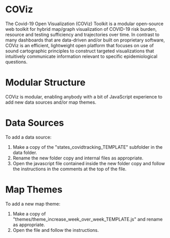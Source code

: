 # COViz
The Covid-19 Open Visualization (COViz) Toolkit is a modular open-source web toolkit for hybrid map/graph visualization of COVID-19 risk burden, resource and testing sufficiency and trajectories over time. In contrast to many dashboards that are data-driven and/or built on proprietary software, COViz is an efficient, lightweight open platform that focuses on use of sound cartographic principles to construct targeted visualizations that intuitively communicate information relevant to specific epidemiological questions.

# Modular Structure
COViz is modular, enabling anybody with a bit of JavaScript experience to add new data sources and/or map themes.

# Data Sources
To add a data source:
1. Make a copy of the "states_covidtracking_TEMPLATE" subfolder in the data folder.
2. Rename the new folder copy and internal files as appropriate.
3. Open the javascript file contained inside the new folder copy and follow the instructions in the comments at the top of the file.

# Map Themes
To add a new map theme:
1. Make a copy of "themes/theme_increase_week_over_week_TEMPLATE.js" and rename as appropriate.
2. Open the file and follow the instructions.
